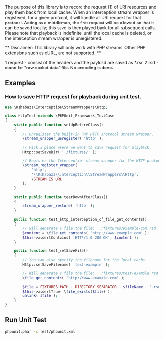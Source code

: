 The purpose of this library is to record the request (1) of URI resources and play them back from local cache. When an
interception stream wrapper is registered, for a given protocol, it will handle all URI request for that protocol.
Acting as a middleman, the first request will be allowed so that it can be saved locally; this save is then played back
for all subsequent calls. Please note that playback is indefinite, until the local cache is deleted, or the interception
stream wrapper is unregistered.

** Disclaimer: This library will only work with PHP streams. Other PHP extensions such as cURL, are not supported. **

1 request - consist of the headers and the payload are saved as *.rsd
2 rsd - stand for "raw socket data" file. No encoding is done.


## Examples

### How to save HTTP request for playback during unit test.

```php
use \Kshabazz\Interception\StreamWrappers\Http;

class HttpTest extends \PHPUnit_Framework_TestCase
{
    static public function setUpBeforeClass()
    {
        // Unregister the built-in PHP HTTP protocol stream wrapper.
        \stream_wrapper_unregister( 'http' );

        // Pick a place where we want to save request for playback.
        Http::setSaveDir( './fixtures/' );

        // Register the Interception stream wrapper for the HTTP protocol.
        \stream_register_wrapper(
            'http',
            '\\Kshabazz\\Interception\\StreamWrappers\\Http',
            \STREAM_IS_URL
        );
    }

    static public function tearDownAfterClass()
    {
        stream_wrapper_restore( 'http' );
    }

    public function test_http_interception_of_file_get_contents()
    {
        // will generate a file the file:  ./fixtures/example-com.rsd
        $content = \file_get_contents( 'http://www.example.com' );
        $this->assertContains( 'HTTP/1.0 200 OK', $content );
    }

    public function test_setSaveFile()
    {
        // You can also specify the filename for the local cache.
        Http::setSaveFilename( 'test-example' );

        // Will generate a file the file:  ./fixtures/test-example.rsd
        \file_get_contents( 'http://www.example.com' );

        $file = FIXTURES_PATH . DIRECTORY_SEPARATOR . $fileName . '.rsd';
        $this->assertTrue( \file_exists($file) );
        unlink( $file );
    }
}
```


## Run Unit Test

```bash
phpunit.phar -c test/phpunit.xml
```